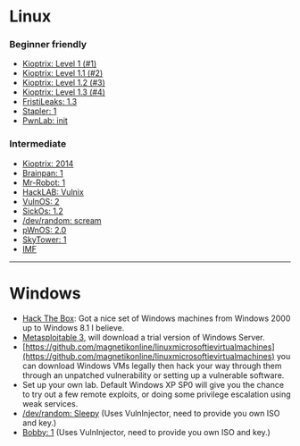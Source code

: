 # Linux

### Beginner friendly

*   [Kioptrix: Level 1 (#1)](https://www.vulnhub.com/entry/kioptrix-level-1-1,22/)
*   [Kioptrix: Level 1.1 (#2)](https://www.vulnhub.com/entry/kioptrix-level-11-2,23/)
*   [Kioptrix: Level 1.2 (#3)](https://www.vulnhub.com/entry/kioptrix-level-12-3,24/)
*   [Kioptrix: Level 1.3 (#4)](https://www.vulnhub.com/entry/kioptrix-level-13-4,25/)
*   [FristiLeaks: 1.3](https://www.vulnhub.com/entry/fristileaks-13,133/)
*   [Stapler: 1](https://www.vulnhub.com/entry/stapler-1,150/)
*   [PwnLab: init](https://www.vulnhub.com/entry/pwnlab-init,158/)

### Intermediate

*   [Kioptrix: 2014](https://www.vulnhub.com/entry/kioptrix-2014-5,62/)
*   [Brainpan: 1](https://www.vulnhub.com/entry/brainpan-1,51/)
*   [Mr-Robot: 1](https://www.vulnhub.com/entry/mr-robot-1,151/)
*   [HackLAB: Vulnix](https://www.vulnhub.com/entry/hacklab-vulnix,48/)
*   [VulnOS: 2](https://www.vulnhub.com/entry/vulnos-2,147/)
*   [SickOs: 1.2](https://www.vulnhub.com/entry/sickos-12,144/)
*   [/dev/random: scream](https://www.vulnhub.com/entry/devrandom-scream,47/)
*   [pWnOS: 2.0](https://www.vulnhub.com/entry/pwnos-20-pre-release,34/)
*   [SkyTower: 1](https://www.vulnhub.com/entry/skytower-1,96/)
*   [IMF](https://www.vulnhub.com/entry/imf-1,162/)

* * *

# Windows

*   [Hack The Box](https://www.hackthebox.gr/en/login): Got a nice set of Windows machines from Windows 2000 up to Windows 8.1 I believe.
*   [Metasploitable 3](https://github.com/rapid7/metasploitable3/wiki), will download a trial version of Windows Server.
*   [https://github.com/magnetikonline/linuxmicrosoftievirtualmachines](https://github.com/magnetikonline/linuxmicrosoftievirtualmachines) you can download Windows VMs legally then hack your way through them through an unpatched vulnerability or setting up a vulnerable software.
*   Set up your own lab. Default Windows XP SP0 will give you the chance to try out a few remote exploits, or doing some privilege escalation using weak services.
*   [/dev/random: Sleepy](https://www.vulnhub.com/entry/devrandom-sleepy,123/) (Uses VulnInjector, need to provide you own ISO and key.)**[](https://www.vulnhub.com/entry/devrandom-sleepy,123/)**
*   [Bobby: 1](https://www.vulnhub.com/entry/bobby-1,42/) (Uses VulnInjector, need to provide you own ISO and key.)
